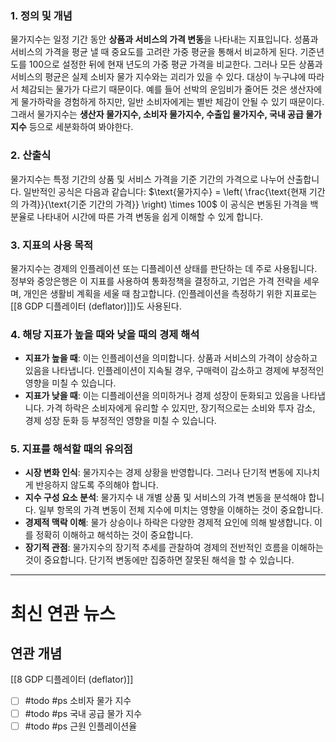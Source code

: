 
### 1. 정의 및 개념
물가지수는 일정 기간 동안 **상품과 서비스의 가격 변동**을 나타내는 지표입니다. 성품과 서비스의 가격을 평균 낼 때 중요도를 고려란 가중 평균을 통해서 비교하게 된다. 기준년도를 100으로 설정한 뒤에 현재 년도의 가중 평균 가격을 비교한다. 
그러나 모든 상품과 서비스의 평균은 실제 소비자 물가 지수와는 괴리가 있을 수 있다. 대상이 누구냐에 따라서 체감되는 물가가 다르기 때문이다. 예를 들어 선박의 운임비가 줄어든 것은 생산자에게 물가하락을 경험하게 하지만, 일반 소비자에게는 별반 체감이 안될 수 있기 때문이다. 
그래서 물가지수는 **생산자 물가지수, 소비자 물가지수, 수출입 물가지수, 국내 공급 물가지수** 등으로 세분화하여 봐야한다. 


### 2. 산출식
물가지수는 특정 기간의 상품 및 서비스 가격을 기준 기간의 가격으로 나누어 산출합니다. 일반적인 공식은 다음과 같습니다:
 $\text{물가지수} = \left( \frac{\text{현재 기간의 가격}}{\text{기준 기간의 가격}} \right) \times 100$
이 공식은 변동된 가격을 백분율로 나타내어 시간에 따른 가격 변동을 쉽게 이해할 수 있게 합니다.

### 3. 지표의 사용 목적
물가지수는 경제의 인플레이션 또는 디플레이션 상태를 판단하는 데 주로 사용됩니다. 정부와 중앙은행은 이 지표를 사용하여 통화정책을 결정하고, 기업은 가격 전략을 세우며, 개인은 생활비 계획을 세울 때 참고합니다. (인플레이션을 측정하기 위한 지표로는 [[8 GDP 디플레이터 (deflator)]])도 사용된다. 

### 4. 해당 지표가 높을 때와 낮을 때의 경제 해석
- **지표가 높을 때**: 이는 인플레이션을 의미합니다. 상품과 서비스의 가격이 상승하고 있음을 나타냅니다. 인플레이션이 지속될 경우, 구매력이 감소하고 경제에 부정적인 영향을 미칠 수 있습니다.
- **지표가 낮을 때**: 이는 디플레이션을 의미하거나 경제 성장이 둔화되고 있음을 나타냅니다. 가격 하락은 소비자에게 유리할 수 있지만, 장기적으로는 소비와 투자 감소, 경제 성장 둔화 등 부정적인 영향을 미칠 수 있습니다.

### 5. 지표를 해석할 때의 유의점
- **시장 변화 인식**: 물가지수는 경제 상황을 반영합니다. 그러나 단기적 변동에 지나치게 반응하지 않도록 주의해야 합니다.
- **지수 구성 요소 분석**: 물가지수 내 개별 상품 및 서비스의 가격 변동을 분석해야 합니다. 일부 항목의 가격 변동이 전체 지수에 미치는 영향을 이해하는 것이 중요합니다.
- **경제적 맥락 이해**: 물가 상승이나 하락은 다양한 경제적 요인에 의해 발생합니다. 이를 정확히 이해하고 해석하는 것이 중요합니다.
- **장기적 관점**: 물가지수의 장기적 추세를 관찰하여 경제의 전반적인 흐름을 이해하는 것이 중요합니다. 단기적 변동에만 집중하면 잘못된 해석을 할 수 있습니다.




-----
# 최신 연관 뉴스




## 연관 개념
[[8 GDP 디플레이터 (deflator)]]
- [ ] #todo #ps 소비자 물가 지수 
- [ ] #todo #ps 국내 공급 물가 지수
- [ ] #todo #ps 근원 인플레이션율
